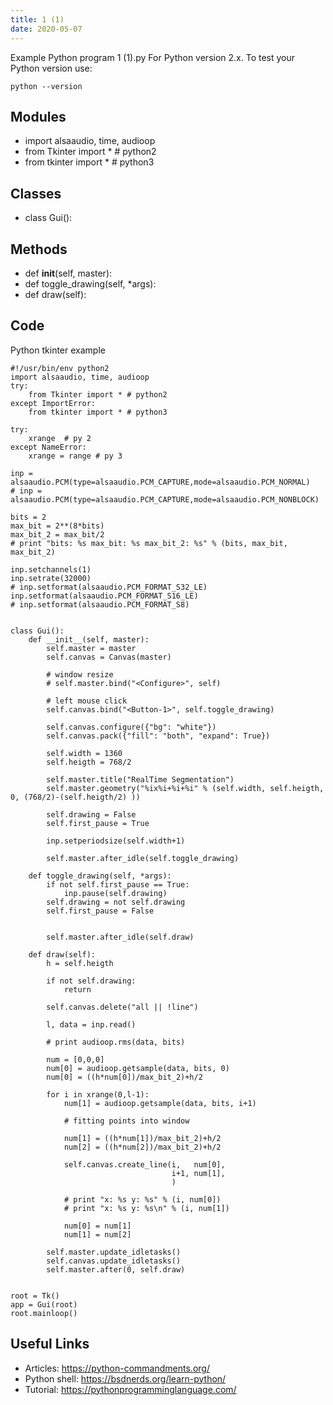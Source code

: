 ```yaml
---
title: 1 (1)
date: 2020-05-07
---
```

Example Python program 1 (1).py
For Python version 2.x.
To test your Python version use:

    python --version

## Modules

* import alsaaudio, time, audioop
* from Tkinter import * # python2
* from tkinter import * # python3

## Classes

* class Gui():

## Methods

* def __init__(self, master):
* def toggle_drawing(self, *args):
* def draw(self):

## Code

Python tkinter example

    #!/usr/bin/env python2
    import alsaaudio, time, audioop
    try:
        from Tkinter import * # python2
    except ImportError:
        from tkinter import * # python3
    
    try:
        xrange  # py 2
    except NameError:
        xrange = range # py 3
    
    inp = alsaaudio.PCM(type=alsaaudio.PCM_CAPTURE,mode=alsaaudio.PCM_NORMAL)
    # inp = alsaaudio.PCM(type=alsaaudio.PCM_CAPTURE,mode=alsaaudio.PCM_NONBLOCK)
    
    bits = 2
    max_bit = 2**(8*bits)
    max_bit_2 = max_bit/2
    # print "bits: %s max_bit: %s max_bit_2: %s" % (bits, max_bit, max_bit_2)
    
    inp.setchannels(1)
    inp.setrate(32000)
    # inp.setformat(alsaaudio.PCM_FORMAT_S32_LE)
    inp.setformat(alsaaudio.PCM_FORMAT_S16_LE)
    # inp.setformat(alsaaudio.PCM_FORMAT_S8)
    
    
    class Gui():
        def __init__(self, master):
            self.master = master
            self.canvas = Canvas(master)
    
            # window resize
            # self.master.bind("<Configure>", self)
    
            # left mouse click
            self.canvas.bind("<Button-1>", self.toggle_drawing)
    
            self.canvas.configure({"bg": "white"})
            self.canvas.pack({"fill": "both", "expand": True})
    
            self.width = 1360
            self.heigth = 768/2
    
            self.master.title("RealTime Segmentation")
            self.master.geometry("%ix%i+%i+%i" % (self.width, self.heigth, 0, (768/2)-(self.heigth/2) ))
    
            self.drawing = False
            self.first_pause = True
    
            inp.setperiodsize(self.width+1)
    
            self.master.after_idle(self.toggle_drawing)
    
        def toggle_drawing(self, *args):
            if not self.first_pause == True:
                inp.pause(self.drawing)
            self.drawing = not self.drawing
            self.first_pause = False
    
    
            self.master.after_idle(self.draw)
    
        def draw(self):
            h = self.heigth
    
            if not self.drawing:
                return
    
            self.canvas.delete("all || !line")
    
            l, data = inp.read()
    
            # print audioop.rms(data, bits)
    
            num = [0,0,0]
            num[0] = audioop.getsample(data, bits, 0)
            num[0] = ((h*num[0])/max_bit_2)+h/2
    
            for i in xrange(0,l-1):
                num[1] = audioop.getsample(data, bits, i+1)
    
                # fitting points into window
    
                num[1] = ((h*num[1])/max_bit_2)+h/2
                num[2] = ((h*num[2])/max_bit_2)+h/2
    
                self.canvas.create_line(i,   num[0],
                                        i+1, num[1],
                                        )
    
                # print "x: %s y: %s" % (i, num[0])
                # print "x: %s y: %s\n" % (i, num[1])
    
                num[0] = num[1]
                num[1] = num[2]
                
            self.master.update_idletasks()
            self.canvas.update_idletasks()
            self.master.after(0, self.draw)
    
    
    root = Tk()
    app = Gui(root)
    root.mainloop()
    

## Useful Links

- Articles: https://python-commandments.org/
- Python shell: https://bsdnerds.org/learn-python/
- Tutorial: https://pythonprogramminglanguage.com/
